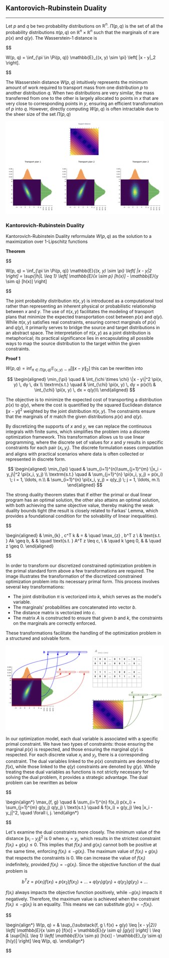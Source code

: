 ## Kantorovich-Rubinstein Duality

---

Let $p$ and $q$ be two probability distributions on $\mathbb{R}^n$.  $\Pi(p, q)$ is the set of all the probability distributions $\pi(p, q)$ on 
$\mathbb{R}^n \times \mathbb{R}^n$ such that the marginals of $\pi$ are $p(x)$ and $q(y)$. The Wasserstein-1 distance is

$$

W(p, q) = \inf_{\pi \in \Pi(p, q)} \mathbb{E}_{(x, y) \sim \pi} \left[ \|x - y\|_2 \right].

$$

The Wasserstein distance $W(p,q)$ intuitively represents the minimum amount of work required to transport mass from one distribution
$p$ to another distribution $q$. When two distributions are very similar, the mass transferred from one to the other is largely allocated to points in
$x$ that are very close to corresponding points in $y$, ensuring an efficient transformation of $p$ into $q$.
However, directly computing $W(p,q)$ is often intractable due to the sheer size of the set  $\Pi(p, q)$

![alt text](https://github.com/StefanoPenazzi2/StefanoPenazzi2.github.io/blob/main/imgs/wasserstein_dual_transport_plan.png?raw=true)



### Kantorovich-Rubinstein Duality

Kantorovich-Rubinstein Duality reformulate $W(p,q)$ as the solution to a maximization over 1-Lipschitz functions 

**Theorem**

$$

W(p, q) = \inf_{\pi \in \Pi(p, q)} \mathbb{E}_{(x, y) \sim \pi} \left[ \|x - y\|_2 \right] = \sup_{\|h\|_L \leq 1} \left[ \mathbb{E}_{x \sim p} [h(x)] - \mathbb{E}_{y \sim q} [h(x)] \right]

$$

The joint probability distribution $\pi(x, y)$ is introduced as a computational tool rather than representing an
inherent physical or probabilistic relationship between $x$ and $y$. The use of $\pi(x, y)$ facilitates the
modeling of transport plans that minimize the expected transportation cost between $p(x)$ and $q(y)$.
While $\pi(x, y)$ satisfies real constraints, ensuring correct marginals of $p(x)$ and $q(y)$, it primarily 
serves to bridge the source and target distributions in an abstract space. The interpretation of $\pi(x, y)$ as a
joint distribution is metaphorical; its practical significance lies in encapsulating all possible ways to map the
source distribution to the target within the given constraints.

**Proof 1**


$W(p, q) = \inf_{\pi \in \Pi(p, q)} \mathbb{E}_{(x, y) \sim \pi} \left[ \|x - y\|_2 \right]$ this can be rewritten into

$$
\begin{aligned}
\min_{\pi} \quad & \int_{\chi \times \chi} \|x - y\|^2 \pi(x, y) \, dy \, dx \\
\textrm{s.t.} \quad & \int_{\chi} \pi(x, y) \, dy = p(x)\\
  &   \int_{\chi} \pi(x, y) \, dx =  q(y)\\
\end{aligned}
$$

The objective is to minimize the expected cost of transporting a distribution $p(x)$ to $q(y)$,
where the cost is quantified by the squared Euclidean distance $\|x - y\|^2$ weighted by the
joint distribution $\pi(x, y)$. The constraints ensure that the marginals of $\pi$ match
the given distributions $p(x)$ and $q(y)$.

By discretizing the supports of $x$ and $y$, we can replace the continuous integrals with finite sums,
which simplifies the problem into a discrete optimization framework.
This transformation allows us to use linear programming, where the discrete set of values for $x$ and $y$
results in specific constraints for each pair $(x_i, y_j)$. The discrete formulation eases computation
and aligns with practical scenarios where data is often collected or represented in discrete form.

$$
\begin{aligned}
\min_{\pi} \quad & \sum_{i=1}^{n}\sum_{j=1}^{m} \|x_i - y_j\|^2 \pi(x_i, y_j) \\
\textrm{s.t.} \quad & \sum_{j=1}^{n} \pi(x_i, y_j) = p(x_i) \; i = 1, \ldots, n.\\
  &   \sum_{i=1}^{n} \pi(x_i, y_j) = q(y_j) \; j = 1, \ldots, m.\\
\end{aligned}
$$

The strong duality theorem states that if either the primal or dual linear program has an optimal solution,
the other also attains an optimal solution, with both achieving the same objective value, thereby making
the weak duality bounds tight (the result is closely related to Farkas' Lemma, which provides a foundational
condition for the solvability of linear inequalities).

$$

\begin{aligned}
& \min_{k} \, c^T k & = & \quad \max_{z} \, b^T z \\
& \text{s.t. } Ak \geq b, &  & \quad \text{s.t. } A^T z \leq c, \\
& \quad k \geq 0, &  & \quad z \geq 0.
\end{aligned}

$$

In order to transform our discretized constrained optimization problem in the primal standard form above a few transformations are required.
The image illustrates the transformation of the discretized constrained optimization problem into its necessary primal form.
This process involves several key transformations: 

- The joint distribution $\pi$ is vectorized into $k$, which serves as the model's variable.
- The marginals' probabilities are concatenated into vector $b$.
- The distance matrix is vectorized into $c$.
- The matrix $A$ is constructed to ensure that given $b$ and $k$, the constraints on the marginals are correctly enforced.

These transformations facilitate the handling of the optimization problem in a structured and solvable form.

![alt text](https://github.com/StefanoPenazzi2/StefanoPenazzi2.github.io/blob/main/imgs/wasserstein_dual_lin_prog.png?raw=true)

In our optimization model, each dual variable is associated with a specific primal constraint. We have two types of constraints:
those ensuring the marginal $p(x)$ is respected, and those ensuring the marginal $q(y)$ is respected. For each discrete value $x_i$
and $y_j$, there is a corresponding constraint. The dual variables linked to the $p(x)$ constraints are denoted by $f(x)$,
while those linked to the $q(y)$ constraints are denoted by $g(y)$. While treating these dual variables as functions is not strictly
necessary for solving the dual problem, it provides a strategic advantage.
The dual problem can be rewritten as below

$$

\begin{align*}
\max_{f, g} \quad & \sum_{i=1}^{n} f(x_i) p(x_i) + \sum_{j=1}^{m} g(y_j) q(y_j) \\
\text{s.t.} \quad & f(x_i) + g(y_j) \leq \|x_i - y_j\|^2, \quad \forall i, j.
\end{align*}

$$

Let's examine the dual constraints more closely. The minimum value of the distance $\|x_i - y_j\|^2$ is 0 when $x_i = y_j$,
which results in the strictest constraint $f(x_i) + g(x_i) \leq 0$. This implies that $f(x_i)$ and $g(x_i)$ cannot both
be positive at the same time, enforcing $f(x_i) \leq -g(x_i)$. The maximum value of $f(x_i) + g(x_i)$ that respects the
constraints is 0. We can increase the value of $f(x_i)$ indefinitely, provided $f(x_i) = -g(x_i)$. Since the objective function of the dual problem is

$$
b^T z = p(x_1)f(x_1) + p(x_2)f(x_2) + \ldots + q(y_1)g(y_1) + q(y_2)g(y_2) + \ldots
$$

$f(x_i)$ always impacts the objective function positively, while $-g(x_i)$ impacts it negatively. Therefore,
the maximum value is achieved when the constraint $f(x_i) \leq -g(x_i)$ is an equality. This means we can substitute $g(x_i) = -f(x_i)$.


$$

\begin{align*}
W(p, q) = & \sup_{\substack{f, g \\ f(x) + g(y) \leq \|x - y\|_2}} \left[ \mathbb{E}_{x \sim p} [f(x)] + \mathbb{E}_{y \sim q} [g(y)] \right] \\
\leq & \sup_{\|h\|_L \leq 1} \left[ \mathbb{E}_{x \sim p} [h(x)] - \mathbb{E}_{y \sim q} [h(y)] \right] \leq W(p, q).
\end{align*}

$$



[//]: # (**Proof 2**)

[//]: # (Adding the Lagrangian multipliers $f, g : \chi \rightarrow \mathbb{R}$.)

[//]: # ()
[//]: # ($$)

[//]: # (\begin{split})

[//]: # (L&#40;\pi, f, g&#41; = \int_{\chi \times \chi} \|x - y\|^2 \pi&#40;x, y&#41; \, dy \, dx )

[//]: # (+ \int_{\chi} \left&#40; p&#40;x&#41; - \int_{\chi} \pi&#40;x, y&#41; \, dy \right&#41; f&#40;x&#41; \, dx \\)

[//]: # (+ \int_{\chi} \left&#40; q&#40;y&#41; - \int_{\chi} \pi&#40;x, y&#41; \, dx \right&#41; g&#40;y&#41; \, dy.)

[//]: # (\end{split})

[//]: # ($$)

[//]: # ()
[//]: # (Lagrange multipliers are employed to transform a constrained optimization problem into an unconstrained one while preserving the same optimal solution.)

[//]: # (In this context, the constraints ensure that the marginals of $ \pi&#40;\cdot, \cdot&#41;$ remain $p$ and $q$. )

[//]: # (For each value in the support of $p$, a penalty term $p&#40;x&#41; - \int_{\chi} \pi&#40;x, y&#41; \, dy$ is introduced )

[//]: # (and scaled by its corresponding Lagrange multiplier $f&#40;x&#41;$.)

[//]: # (Minimizing the objective function thus involves reducing the discrepancy between $p&#40;x&#41;$ and $\int_{\chi} \pi&#40;x, y&#41; \, dy$)

[//]: # (ensuring the marginal condition is satisfied.)

[//]: # ()
[//]: # (Collecting terms algebraically, we can rewrite the Lagrangian as)

[//]: # ()
[//]: # ($$)

[//]: # (\begin{split})

[//]: # (L&#40;\pi, f, g&#41; = \mathbb{E}_{x \sim p} \left[ f&#40;x&#41; \right] + \mathbb{E}_{y \sim q} \left[ g&#40;y&#41; \right])

[//]: # (+ \int_{\chi \times \chi} \left&#40; \|x - y\|_2 - f&#40;x&#41; - g&#40;y&#41; \right&#41; \pi&#40;x, y&#41; \, dy \, dx.)

[//]: # (\end{split})

[//]: # ($$)

[//]: # ()
[//]: # (Since this function satisfies the conditions for strong duality, we can express it as:)

[//]: # ()
[//]: # ($$)

[//]: # ()
[//]: # (W&#40;p, q&#41; = \inf_{\pi} \sup_{f, g} L&#40;\pi, f, g&#41; = \sup_{f, g} \inf_{\pi} L&#40;\pi, f, g&#41;.)

[//]: # ()
[//]: # ($$)